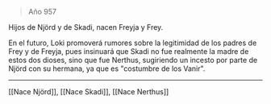 > Año 957

Hijos de Njörd y de Skadi, nacen Freyja y Frey.

En el futuro, Loki promoverá rumores sobre la legitimidad de los padres de Frey y de Freyja, pues insinuará que Skadi no fue realmente la madre de estos dos dioses, sino que fue Nerthus, sugiriendo un incesto por parte de Njörd con su hermana, ya que es "costumbre de los Vanir".

---

[[Nace Njörd]], [[Nace Skadi]], [[Nace Nerthus]]